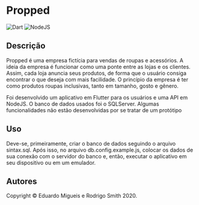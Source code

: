 # Propped

<img alt="Dart" src="https://img.shields.io/badge/dart-%230175C2.svg?style=for-the-badge&logo=dart&logoColor=white"/> <img alt="NodeJS" src="https://img.shields.io/badge/node.js-%2343853D.svg?style=for-the-badge&logo=node-dot-js&logoColor=white"/>

## Descrição
Propped é uma empresa fictícia para vendas de roupas e acessórios. A ideia da empresa é funcionar como uma ponte entre as lojas e os clientes. Assim, cada loja anuncia seus produtos, de forma que o usuário consiga encontrar o que deseja com mais facilidade. O princípio da empresa é ter como produtos roupas inclusivas, tanto em tamanho, gosto e gênero.

Foi desenvolvido um aplicativo em Flutter para os usuários e uma API em NodeJS. O banco de dados usados foi o SQLServer. Algumas funcionalidades não estão desenvolvidas por se tratar de um protótipo

## Uso
Deve-se, primeiramente, criar o banco de dados seguindo o arquivo sintax.sql. Após isso, no arquivo db.config.example.js, colocar os dados de sua conexão com o servidor do banco e, então, executar o aplicativo em seu dispositivo ou em um emulador. 

## Autores
Copyright &copy; Eduardo Migueis e Rodrigo Smith 2020.

